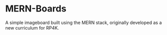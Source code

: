 # MERN-Boards

A simple imageboard built using the MERN stack, originally developed as a new curriculum for RP4K.
